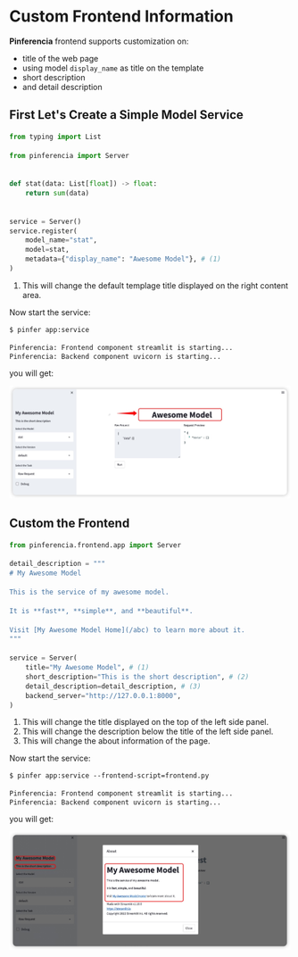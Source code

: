 # Custom Frontend Information

**Pinferencia** frontend supports customization on:

- title of the web page
- using model `display_name` as title on the template
- short description
- and detail description

## First Let's Create a Simple Model Service

```python title="app.py" linenums="1"
from typing import List

from pinferencia import Server


def stat(data: List[float]) -> float:
    return sum(data)


service = Server()
service.register(
    model_name="stat",
    model=stat,
    metadata={"display_name": "Awesome Model"}, # (1)
)

```

1. This will change the default templage title displayed on the right content area.

Now start the service:

<div class="termy">

```console
$ pinfer app:service

Pinferencia: Frontend component streamlit is starting...
Pinferencia: Backend component uvicorn is starting...
```

</div>

you will get:

![display name](/assets/images/examples/custom-frontend-display-name.jpg)

## Custom the Frontend

```python title="app.py" linenums="1"
from pinferencia.frontend.app import Server

detail_description = """
# My Awesome Model

This is the service of my awesome model.

It is **fast**, **simple**, and **beautiful**.

Visit [My Awesome Model Home](/abc) to learn more about it.
"""

service = Server(
    title="My Awesome Model", # (1)
    short_description="This is the short description", # (2)
    detail_description=detail_description, # (3)
    backend_server="http://127.0.0.1:8000",
)

```

1. This will change the title displayed on the top of the left side panel.
2. This will change the description below the title of the left side panel.
3. This will change the about information of the page.

Now start the service:

<div class="termy">

```console
$ pinfer app:service --frontend-script=frontend.py

Pinferencia: Frontend component streamlit is starting...
Pinferencia: Backend component uvicorn is starting...
```

</div>

you will get:

![display name](/assets/images/examples/custom-frontend.jpg)
